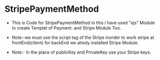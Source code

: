 # StripePaymentMethod

- This is Code for StripePaymentMethod in this i have used "ejs" Module to create Templet of Payment. and Stripe Module Too.

- Note:-we must use the script tag of the Stripe inorder to work stripe at frontEnd(client) for backEnd we alredy installed Stripe Module.

- Note:- In the place of publicKey and PrivateKey use your Stripe keys.
